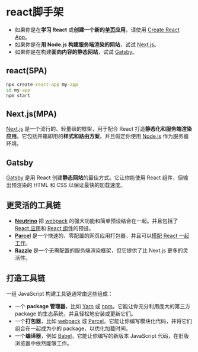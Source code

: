 # react脚手架

- 如果你是在**学习 React** 或**创建一个新的[单页](https://react.docschina.org/docs/glossary.html#single-page-application)应用**，请使用 [Create React App](https://react.docschina.org/docs/create-a-new-react-app.html#create-react-app)。
- 如果你是在**用 Node.js 构建服务端渲染的网站**，试试 [Next.js](https://react.docschina.org/docs/create-a-new-react-app.html#nextjs)。
- 如果你是在构建**面向内容的静态网站**，试试 [Gatsby](https://react.docschina.org/docs/create-a-new-react-app.html#gatsby)。

## react(SPA)

```cmd
npx create-react-app my-app
cd my-app
npm start
```

## Next.js(MPA)

[Next.js](https://nextjs.org/) 是一个流行的、轻量级的框架，用于配合 React 打造**静态化和服务端渲染应用**。它包括开箱即用的**样式和路由方案**，并且假定你使用 [Node.js](https://nodejs.org/) 作为服务器环境。

## Gatsby

[Gatsby](https://www.gatsbyjs.org/) 是用 React 创建**静态网站**的最佳方式。它让你能使用 React 组件，但输出预渲染的 HTML 和 CSS 以保证最快的加载速度。

## 更灵活的工具链

- **[Neutrino](https://neutrinojs.org/)** 把 [webpack](https://webpack.js.org/) 的强大功能和简单预设结合在一起。并且包括了 [React 应用](https://neutrinojs.org/packages/react/)和 [React 组件](https://neutrinojs.org/packages/react-components/)的预设。
- **[Parcel](https://parceljs.org/)** 是一个快速的、零配置的网页应用打包器，并且可以[搭配 React 一起工作](https://parceljs.org/recipes.html#react)。
- **[Razzle](https://github.com/jaredpalmer/razzle)** 是一个无需配置的服务端渲染框架，但它提供了比 Next.js 更多的灵活性。

## 打造工具链

一组 JavaScript 构建工具链通常由这些组成：

- 一个 **package 管理器**，比如 [Yarn](https://yarnpkg.com/) 或 [npm](https://www.npmjs.com/)。它能让你充分利用庞大的第三方 package 的生态系统，并且轻松地安装或更新它们。
- 一个**打包器**，比如 [webpack](https://webpack.js.org/) 或 [Parcel](https://parceljs.org/)。它能让你编写模块化代码，并将它们组合在一起成为小的 package，以优化加载时间。
- 一个**编译器**，例如 [Babel](https://babeljs.io/)。它能让你编写的新版本 JavaScript 代码，在旧版浏览器中依然能够工作。